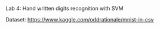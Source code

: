Lab 4: Hand written digits recognition with SVM

Dataset: https://www.kaggle.com/oddrationale/mnist-in-csv

